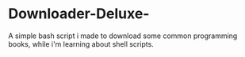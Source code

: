 # Downloader-Deluxe-
A simple bash script i made to download some common programming books, while i'm learning about shell scripts.
